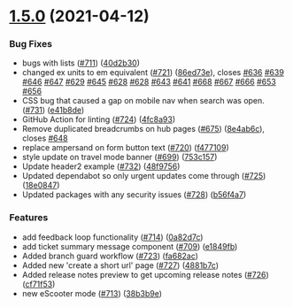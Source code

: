 # [1.5.0](https://github.com/wmcadigital/wmn-design-system/compare/v1.4.1...v1.5.0) (2021-04-12)


### Bug Fixes

* bugs with lists ([#711](https://github.com/wmcadigital/wmn-design-system/issues/711)) ([40d2b30](https://github.com/wmcadigital/wmn-design-system/commit/40d2b30abf7f256018818184d977cae4ce2349e1))
* changed ex units to em equivalent ([#721](https://github.com/wmcadigital/wmn-design-system/issues/721)) ([86ed73e](https://github.com/wmcadigital/wmn-design-system/commit/86ed73ef8adcaff75b0fe4e5047d021df3cba0c1)), closes [#636](https://github.com/wmcadigital/wmn-design-system/issues/636) [#639](https://github.com/wmcadigital/wmn-design-system/issues/639) [#646](https://github.com/wmcadigital/wmn-design-system/issues/646) [#647](https://github.com/wmcadigital/wmn-design-system/issues/647) [#629](https://github.com/wmcadigital/wmn-design-system/issues/629) [#645](https://github.com/wmcadigital/wmn-design-system/issues/645) [#628](https://github.com/wmcadigital/wmn-design-system/issues/628) [#628](https://github.com/wmcadigital/wmn-design-system/issues/628) [#643](https://github.com/wmcadigital/wmn-design-system/issues/643) [#641](https://github.com/wmcadigital/wmn-design-system/issues/641) [#668](https://github.com/wmcadigital/wmn-design-system/issues/668) [#667](https://github.com/wmcadigital/wmn-design-system/issues/667) [#666](https://github.com/wmcadigital/wmn-design-system/issues/666) [#653](https://github.com/wmcadigital/wmn-design-system/issues/653) [#656](https://github.com/wmcadigital/wmn-design-system/issues/656)
* CSS bug that caused a gap on mobile nav when search was open. ([#731](https://github.com/wmcadigital/wmn-design-system/issues/731)) ([e41b8de](https://github.com/wmcadigital/wmn-design-system/commit/e41b8ded0195034b0dcc54b76204436fec915ad0))
* GitHub Action for linting ([#724](https://github.com/wmcadigital/wmn-design-system/issues/724)) ([4fc8a93](https://github.com/wmcadigital/wmn-design-system/commit/4fc8a9383a6afb188bd24f225297bbc18b633be5))
* Remove duplicated breadcrumbs on hub pages ([#675](https://github.com/wmcadigital/wmn-design-system/issues/675)) ([8e4ab6c](https://github.com/wmcadigital/wmn-design-system/commit/8e4ab6c82a2f77cdd3d0eba0656961d8c3470745)), closes [#648](https://github.com/wmcadigital/wmn-design-system/issues/648)
* replace ampersand on form button text ([#720](https://github.com/wmcadigital/wmn-design-system/issues/720)) ([f477109](https://github.com/wmcadigital/wmn-design-system/commit/f47710957152cfe6be876e2d414558c334d7c21f))
* style update on travel mode banner ([#699](https://github.com/wmcadigital/wmn-design-system/issues/699)) ([753c157](https://github.com/wmcadigital/wmn-design-system/commit/753c15728c17964f8c1a0520a08688d5f84d2e53))
* Update header2 example ([#732](https://github.com/wmcadigital/wmn-design-system/issues/732)) ([48f9756](https://github.com/wmcadigital/wmn-design-system/commit/48f975612fb2e08e9a72921448d2d073585fe2d5))
* Updated dependabot so only urgent updates come through ([#725](https://github.com/wmcadigital/wmn-design-system/issues/725)) ([18e0847](https://github.com/wmcadigital/wmn-design-system/commit/18e0847f49f0968126c6044acd3cef45cc1310a1))
* Updated packages with any security issues ([#728](https://github.com/wmcadigital/wmn-design-system/issues/728)) ([b56f4a7](https://github.com/wmcadigital/wmn-design-system/commit/b56f4a7bfd391f6d6bb8be7056ab812e3960f1c2))


### Features

* add feedback loop functionality ([#714](https://github.com/wmcadigital/wmn-design-system/issues/714)) ([0a82d7c](https://github.com/wmcadigital/wmn-design-system/commit/0a82d7c9503faad5da35f6607917b4c0382e189a))
* add ticket summary message component ([#709](https://github.com/wmcadigital/wmn-design-system/issues/709)) ([e1849fb](https://github.com/wmcadigital/wmn-design-system/commit/e1849fb9cc2a5f073ab20860c601289e776f30eb))
* Added branch guard workflow ([#723](https://github.com/wmcadigital/wmn-design-system/issues/723)) ([fa682ac](https://github.com/wmcadigital/wmn-design-system/commit/fa682acfeab49054d6b8df7b0bd26b81251f3bb5))
* Added new 'create a short url' page ([#727](https://github.com/wmcadigital/wmn-design-system/issues/727)) ([4881b7c](https://github.com/wmcadigital/wmn-design-system/commit/4881b7c89c4056ba11108055bd55f7182eecd791))
* Added release notes preview to get upcoming release notes ([#726](https://github.com/wmcadigital/wmn-design-system/issues/726)) ([cf71f53](https://github.com/wmcadigital/wmn-design-system/commit/cf71f53b61e929342c47d26a282ee2f4ee0293b0))
* new eScooter mode ([#713](https://github.com/wmcadigital/wmn-design-system/issues/713)) ([38b3b9e](https://github.com/wmcadigital/wmn-design-system/commit/38b3b9e14e9847f04d4b94be8425a55c57b29145))
